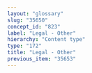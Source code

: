 ```yaml
---
layout: "glossary"
slug: "35650"
concept_id: "823"
label: "Legal - Other"
hierarchy: "Content type"
type: "172"
title: "Legal - Other"
previous_item: "35653"
---
```

